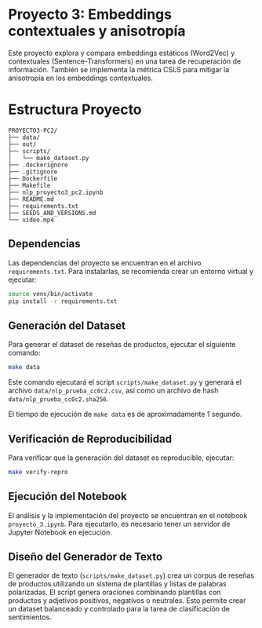 # Proyecto 3: Embeddings contextuales y anisotropía

Este proyecto explora y compara embeddings estáticos (Word2Vec) y contextuales (Sentence-Transformers) en una tarea de recuperación de información. También se implementa la métrica CSLS para mitigar la anisotropía en los embeddings contextuales.

# Estructura Proyecto
```
PROYECTO3-PC2/
├── data/
├── out/
├── scripts/
│   └── make_dataset.py
├── .dockerignore
├── .gitignore
├── Dockerfile 
├── Makefile
├── nlp_proyecto3_pc2.ipynb
├── README.md
├── requirements.txt
├── SEEDS_AND_VERSIONS.md
└── video.mp4
```

## Dependencias

Las dependencias del proyecto se encuentran en el archivo `requirements.txt`. Para instalarlas, se recomienda crear un entorno virtual y ejecutar:

```bash
source venv/bin/activate
pip install -r requirements.txt
```

## Generación del Dataset

Para generar el dataset de reseñas de productos, ejecutar el siguiente comando:

```bash
make data
```

Este comando ejecutará el script `scripts/make_dataset.py` y generará el archivo `data/nlp_prueba_cc0c2.csv`, así como un archivo de hash `data/nlp_prueba_cc0c2.sha256`.

El tiempo de ejecución de `make data` es de aproximadamente 1 segundo.

## Verificación de Reproducibilidad

Para verificar que la generación del dataset es reproducible, ejecutar:

```bash
make verify-repro
```

## Ejecución del Notebook

El análisis y la implementación del proyecto se encuentran en el notebook `proyecto_3.ipynb`. Para ejecutarlo, es necesario tener un servidor de Jupyter Notebook en ejecución.

## Diseño del Generador de Texto

El generador de texto (`scripts/make_dataset.py`) crea un corpus de reseñas de productos utilizando un sistema de plantillas y listas de palabras polarizadas. El script genera oraciones combinando plantillas con productos y adjetivos positivos, negativos o neutrales. Esto permite crear un dataset balanceado y controlado para la tarea de clasificación de sentimientos.


